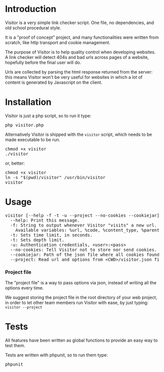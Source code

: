 Introduction
============

Visitor is a very simple link checker script. One file, no dependencies, and old school procedural style.

It is a "proof of concept" project, and many functionalities were written from scratch, like http transport and cookie management.

The purpose of Visitor is to help quality control when developing websites. A link checker will detect 404s and bad urls across pages of a website, hopefully before the final user will do.

Urls are collected by parsing the html response returned from the server: this means Visitor won't be very useful for websites in which a lot of content is generated by Javascript on the client.

Installation
============

Visitor is just a php script, so to run it type:
<pre>php visitor.php</pre>
Alternatively Visitor is shipped with the <code>visitor</code> script, which needs to be made executable to be run.
<pre>
chmod +x visitor
./visitor
</pre>

or, better:
<pre>
chmod +x visitor
ln -s "$(pwd)/visitor" /usr/bin/visitor
visitor
</pre>


Usage
=====

<pre>
visitor [--help -f -t -u --project --no-cookies --cookiejar] &lt;url&gt;
  --help: Print this message.
  -f: String to output whenever Visitor "visits" a new url.
    Available variables: %url, %code, %content_type, %parent, %headers:&lt;header_name_lowercase&gt;
  -t: Sets time limit, in seconds.
  -t: Sets depth limit.
  -u: Authentication credentials, &lt;user&gt;:&lt;pass&gt;
  --no-cookies: Tell Visitor not to store nor send cookies.
  --cookiejar: Path of the json file where all cookies found will be serialized to. This option will not work if "--no-cookies" flag is on.
  --project: Read url and options from &lt;CWD&gt;/visitor.json file.
</pre>

### Project file

The "project file" is a way to pass options via json, instead of writing all the options every time.

We suggest storing the project file in the root directory of your web project, in order to let other team members run Visitor with ease, by just typing: <code>visitor --project</code>

Tests
=====

All features have been written as global functions to provide an easy way to test them.

Tests are written with phpunit, so to run them type:
<pre>phpunit</pre>
